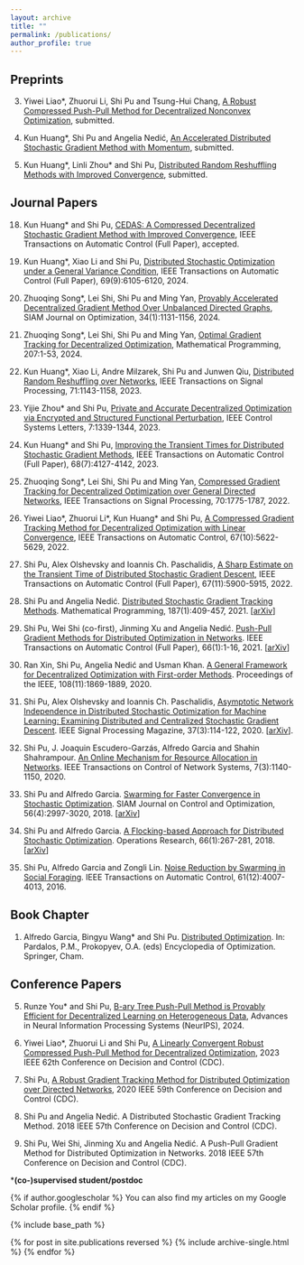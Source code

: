 ```yaml
---
layout: archive
title: ""
permalink: /publications/
author_profile: true
---
```


Preprints
----
3. Yiwei Liao\*, Zhuorui Li, Shi Pu and Tsung-Hui Chang, [A Robust Compressed Push-Pull Method for Decentralized Nonconvex Optimization](https://arxiv.org/pdf/2408.01727), submitted.

2. Kun Huang\*, Shi Pu and Angelia Nedić, [An Accelerated Distributed Stochastic Gradient Method with Momentum](https://arxiv.org/pdf/2402.09714.pdf), submitted.

1. Kun Huang\*, Linli Zhou\* and Shi Pu, [Distributed Random Reshuffling Methods with Improved Convergence](https://arxiv.org/abs/2306.12037), submitted.

Journal Papers
----
18. Kun Huang* and Shi Pu, [CEDAS: A Compressed Decentralized Stochastic Gradient Method with Improved Convergence](https://ieeexplore.ieee.org/document/10700994), IEEE Transactions on Automatic Control (Full Paper), accepted.

17. Kun Huang*, Xiao Li and Shi Pu, [Distributed Stochastic Optimization under a General Variance Condition](https://ieeexplore.ieee.org/abstract/document/10508084), IEEE Transactions on Automatic Control (Full Paper), 69(9):6105-6120, 2024.

16. Zhuoqing Song*, Lei Shi, Shi Pu and Ming Yan, [Provably Accelerated Decentralized Gradient Method Over Unbalanced Directed Graphs](https://arxiv.org/pdf/2107.12065.pdf), SIAM Journal on Optimization, 34(1):1131-1156, 2024.

15. Zhuoqing Song*, Lei Shi, Shi Pu and Ming Yan, [Optimal Gradient Tracking for Decentralized Optimization](https://link.springer.com/article/10.1007/s10107-023-01997-7), Mathematical Programming, 207:1-53, 2024.

14. Kun Huang*, Xiao Li, Andre Milzarek, Shi Pu and Junwen Qiu, [Distributed Random Reshuffling over Networks](https://ieeexplore.ieee.org/abstract/document/10081450), IEEE Transactions on Signal Processing, 71:1143-1158, 2023.

13. Yijie Zhou* and Shi Pu, [Private and Accurate Decentralized Optimization via Encrypted and Structured Functional Perturbation](https://ieeexplore.ieee.org/abstract/document/9999278), IEEE Control Systems Letters, 7:1339-1344, 2023.

12. Kun Huang* and Shi Pu, [Improving the Transient Times for Distributed Stochastic Gradient Methods](https://ieeexplore.ieee.org/document/9865230), IEEE Transactions on Automatic Control (Full Paper), 68(7):4127-4142, 2023.

11. Zhuoqing Song*, Lei Shi, Shi Pu and Ming Yan, [Compressed Gradient Tracking for Decentralized Optimization over General Directed Networks](https://ieeexplore.ieee.org/abstract/document/9737402), IEEE Transactions on Signal Processing, 70:1775-1787, 2022.

10. Yiwei Liao\*,  Zhuorui Li\*, Kun Huang* and Shi Pu, [A Compressed Gradient Tracking Method for Decentralized Optimization with Linear Convergence](https://ieeexplore.ieee.org/abstract/document/9789732), IEEE Transactions on Automatic Control, 67(10):5622-5629, 2022.

9. Shi Pu, Alex Olshevsky and Ioannis Ch. Paschalidis, [A Sharp Estimate on the Transient Time of Distributed Stochastic Gradient Descent](https://ieeexplore.ieee.org/abstract/document/9609587), IEEE Transactions on Automatic Control (Full Paper), 67(11):5900-5915, 2022.

8. Shi Pu and Angelia Nedić. [Distributed Stochastic Gradient Tracking Methods](https://link.springer.com/article/10.1007/s10107-020-01487-0). Mathematical Programming, 187(1):409-457, 2021. [[arXiv](https://arxiv.org/pdf/1805.11454.pdf)]

7. Shi Pu, Wei Shi (co-first), Jinming Xu and Angelia Nedić. [Push-Pull Gradient Methods for Distributed Optimization in Networks](https://ieeexplore.ieee.org/abstract/document/8988200). IEEE Transactions on Automatic Control (Full Paper), 66(1):1-16, 2021. [[arXiv](https://arxiv.org/pdf/1810.06653.pdf)]

6. Ran Xin, Shi Pu, Angelia Nedić and Usman Khan. [A General Framework for Decentralized Optimization with First-order Methods](https://ieeexplore.ieee.org/abstract/document/9241497). Proceedings of the IEEE, 108(11):1869-1889, 2020.

5. Shi Pu, Alex Olshevsky and Ioannis Ch. Paschalidis, [Asymptotic Network Independence in Distributed Stochastic Optimization for Machine Learning: Examining Distributed and Centralized Stochastic Gradient Descent](https://ieeexplore.ieee.org/abstract/document/9084351). IEEE Signal Processing Magazine, 37(3):114-122, 2020. [[arXiv](https://arxiv.org/pdf/1906.12345.pdf)].

4. Shi Pu, J. Joaquin Escudero-Garzás, Alfredo Garcia and Shahin Shahrampour. [An Online Mechanism for Resource Allocation in Networks](https://ieeexplore.ieee.org/abstract/document/8950126). IEEE Transactions on Control of Network Systems, 7(3):1140-1150, 2020.

3. Shi Pu and Alfredo Garcia. [Swarming for Faster Convergence in Stochastic Optimization](https://epubs.siam.org/doi/abs/10.1137/17M1111085). SIAM Journal on Control and Optimization, 56(4):2997-3020, 2018. [[arXiv](https://arxiv.org/pdf/1806.04207.pdf)]

2. Shi Pu and Alfredo Garcia. [A Flocking-based Approach for Distributed Stochastic Optimization](https://pubsonline.informs.org/doi/abs/10.1287/opre.2017.1666). Operations Research, 66(1):267-281, 2018. [[arXiv](https://arxiv.org/pdf/1709.07085.pdf)]

1. Shi Pu, Alfredo Garcia and Zongli Lin. [Noise Reduction by Swarming in Social Foraging](https://ieeexplore.ieee.org/abstract/document/7406677). IEEE Transactions on Automatic Control, 61(12):4007-4013, 2016.

Book Chapter
----
1. Alfredo Garcia, Bingyu Wang\* and Shi Pu. [Distributed Optimization](https://link.springer.com/referenceworkentry/10.1007/978-3-030-54621-2_809-1). In: Pardalos, P.M., Prokopyev, O.A. (eds) Encyclopedia of Optimization. Springer, Cham.

Conference Papers
----
5. Runze You\* and Shi Pu, [B-ary Tree Push-Pull Method is Provably Efficient for Decentralized Learning on Heterogeneous Data](https://arxiv.org/pdf/2404.05454.pdf), Advances in Neural Information Processing Systems (NeurIPS), 2024.

4. Yiwei Liao*, Zhuorui Li and Shi Pu, [A Linearly Convergent Robust Compressed Push-Pull Method for Decentralized Optimization](https://arxiv.org/abs/2303.07091), 2023 IEEE 62th Conference on Decision and Control (CDC).

3. Shi Pu, [A Robust Gradient Tracking Method for Distributed Optimization over Directed Networks](https://ieeexplore.ieee.org/abstract/document/9303917), 2020 IEEE 59th Conference on Decision and Control (CDC).

2. Shi Pu and Angelia Nedić. A Distributed Stochastic Gradient Tracking Method. 2018 IEEE 57th Conference on Decision and Control (CDC).

1. Shi Pu, Wei Shi, Jinming Xu and Angelia Nedić. A Push-Pull Gradient Method for Distributed Optimization in Networks. 2018 IEEE 57th Conference on Decision and Control (CDC). 

***(co-)supervised student/postdoc**


{% if author.googlescholar %} You can also find my articles on my Google Scholar profile. {% endif %}

{% include base_path %}

{% for post in site.publications reversed %} {% include archive-single.html %} {% endfor %}
